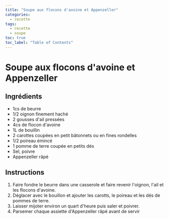 ```yaml
---
title: "Soupe aux flocons d'avoine et Appenzeller"
categories:
  - recette
tags:
  - recette
  - soupe
toc: true
toc_label: "Table of Contents"
---
```


# Soupe aux flocons d'avoine et Appenzeller

## Ingrédients 

- 1cs de beurre
- 1/2 oignon finement haché
- 2 gousses d'ail pressées
- 4cs de flocon d'avoine
- 1L de bouillin
- 2 carottes coupées en petit bâtonnets ou en fines rondelles
- 1/2 poireau émincé
- 1 pomme de terre coupée en petits dés
- Sel, poivre
- Appenzeller râpé

## Instructions

1. Faire fondre le beurre dans une casserole et faire revenir l'oignon, l'ail et les flocons d'avoine.
1. Déglacer avec le bouillon et ajouter les carotts, le poireau et les dés de pommes de terre.
1. Laisser mijoter environ un quart d'heure puis saler et poivrer.
1. Parsemer chaque assiette d'Appenzeller râpé avant de servir

